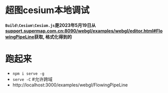 # 超图cesium本地调试

**`Build\Cesium\Cesium.js`是2023年5月19日从[support.supermap.com.cn:8090/webgl/examples/webgl/editor.html#FlowingPipeLine](http://support.supermap.com.cn:8090/webgl/examples/webgl/editor.html#FlowingPipeLine)获取, 格式化得到的**

# 跑起来
- `npm i serve -g`
- `serve -C` #允许跨域
- http://localhost:3000/examples/webgl/FlowingPipeLine